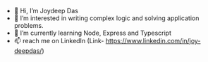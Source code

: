 - 👋 Hi, I’m Joydeep Das
- 👀 I’m interested in writing complex logic and solving application problems.
- 🌱 I’m currently learning Node, Express and Typescript
- 📫 reach me on LinkedIn (Link- https://www.linkedin.com/in/joy-deepdas/)

<!---
joydeep-git/joydeep-git is a ✨ special ✨ repository because its `README.md` (this file) appears on your GitHub profile.
You can click the Preview link to take a look at your changes.
--->
